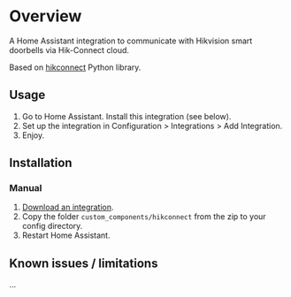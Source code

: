 # Overview

A Home Assistant integration to communicate with Hikvision smart doorbells via Hik-Connect cloud.

Based on [hikconnect](https://github.com/tomasbedrich/hikconnect) Python library.


## Usage

1. Go to Home Assistant.
   Install this integration (see below).
2. Set up the integration in Configuration > Integrations > Add Integration.
3. Enjoy.


## Installation

### Manual
1. [Download an integration](https://github.com/tomasbedrich/home-assistant-hikconnect/archive/master.zip).
2. Copy the folder `custom_components/hikconnect` from the zip to your config directory.
3. Restart Home Assistant.


## Known issues / limitations

...
